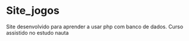 # Site_jogos
 Site desenvolvido para aprender a usar php com banco de dados. Curso assistido no estudo nauta
